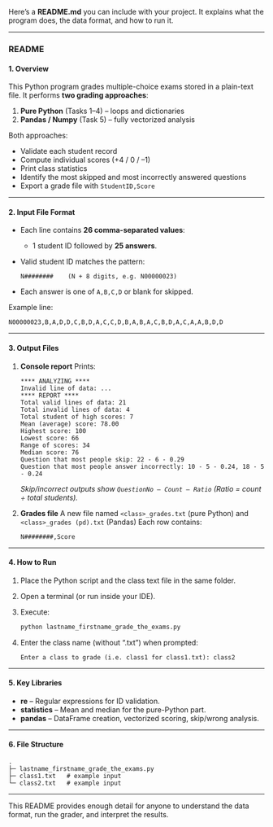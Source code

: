 Here’s a **README.md** you can include with your project.
It explains what the program does, the data format, and how to run it.

---

### README

#### 1. Overview

This Python program grades multiple-choice exams stored in a plain-text file.
It performs **two grading approaches**:

1. **Pure Python** (Tasks 1–4) – loops and dictionaries
2. **Pandas / Numpy** (Task 5) – fully vectorized analysis

Both approaches:

* Validate each student record
* Compute individual scores (+4 / 0 / –1)
* Print class statistics
* Identify the most skipped and most incorrectly answered questions
* Export a grade file with `StudentID,Score`

---

#### 2. Input File Format

* Each line contains **26 comma-separated values**:

  * 1 student ID followed by **25 answers**.
* Valid student ID matches the pattern:

  ```
  N########    (N + 8 digits, e.g. N00000023)
  ```
* Each answer is one of `A,B,C,D` or blank for skipped.

Example line:

```
N00000023,B,A,D,D,C,B,D,A,C,C,D,B,A,B,A,C,B,D,A,C,A,A,B,D,D
```

---

#### 3. Output Files

1. **Console report**
   Prints:

   ```
   **** ANALYZING ****
   Invalid line of data: ...
   **** REPORT ****
   Total valid lines of data: 21
   Total invalid lines of data: 4
   Total student of high scores: 7
   Mean (average) score: 78.00
   Highest score: 100
   Lowest score: 66
   Range of scores: 34
   Median score: 76
   Question that most people skip: 22 - 6 - 0.29
   Question that most people answer incorrectly: 10 - 5 - 0.24, 18 - 5 - 0.24
   ```

   *Skip/incorrect outputs show
   `QuestionNo – Count – Ratio` (Ratio = count ÷ total students).*

2. **Grades file**
   A new file named `<class>_grades.txt` (pure Python)
   and `<class>_grades (pd).txt` (Pandas)
   Each row contains:

   ```
   N########,Score
   ```

---

#### 4. How to Run

1. Place the Python script and the class text file in the same folder.
2. Open a terminal (or run inside your IDE).
3. Execute:

   ```bash
   python lastname_firstname_grade_the_exams.py
   ```
4. Enter the class name (without “.txt”) when prompted:

   ```
   Enter a class to grade (i.e. class1 for class1.txt): class2
   ```

---

#### 5. Key Libraries

* **re** – Regular expressions for ID validation.
* **statistics** – Mean and median for the pure-Python part.
* **pandas** – DataFrame creation, vectorized scoring, skip/wrong analysis.

---

#### 6. File Structure

```
.
├─ lastname_firstname_grade_the_exams.py
├─ class1.txt   # example input
└─ class2.txt   # example input
```

---

This README provides enough detail for anyone to understand the data format, run the grader, and interpret the results.
